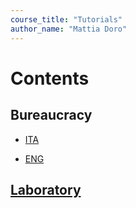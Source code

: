 ```yaml
---
course_title: "Tutorials"
author_name: "Mattia Doro"
---
```

# Contents

## Bureaucracy

- [ITA](docs/ita/ItaIndex.html)

- [ENG](docs/eng/EngIndex.html)

## [Laboratory](docs/Laboratory.md)
